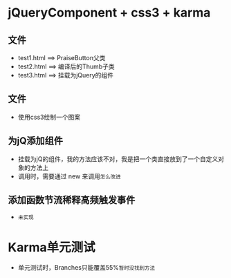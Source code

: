 # jQueryComponent + css3 + karma

## 文件
* test1.html  ==>  PraiseButton父类
* test2.html  ==>  编译后的Thumb子类
* test3.html  ==>  挂载为jQuery的组件

## 文件
* 使用css3绘制一个图案

## 为jQ添加组件
* 挂载为jQ的组件，我的方法应该不对，我是把一个类直接放到了一个自定义对象的方法上
* 调用时，需要通过 new 来调用`怎么改进`

## 添加函数节流稀释高频触发事件
* `未实现`

# Karma单元测试
* 单元测试时，Branches只能覆盖55%`暂时没找到方法`